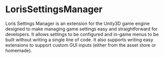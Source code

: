# LorisSettingsManager

Loris Settings Manager is an extension for the Unity3D game engine designed to make managing game settings easy and straightforward for developers. It allows settings to be configured and in-game menus to be built without writing a single line of code. It also supports writing easy extensions to support custom GUI inputs (either from the asset store or homemade).